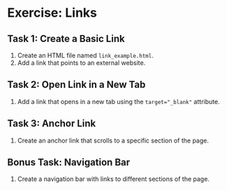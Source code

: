 # Exercise: Links

## Task 1: Create a Basic Link
1. Create an HTML file named `link_example.html`.
2. Add a link that points to an external website.

## Task 2: Open Link in a New Tab
1. Add a link that opens in a new tab using the `target="_blank"` attribute.

## Task 3: Anchor Link
1. Create an anchor link that scrolls to a specific section of the page.

## Bonus Task: Navigation Bar
1. Create a navigation bar with links to different sections of the page.
